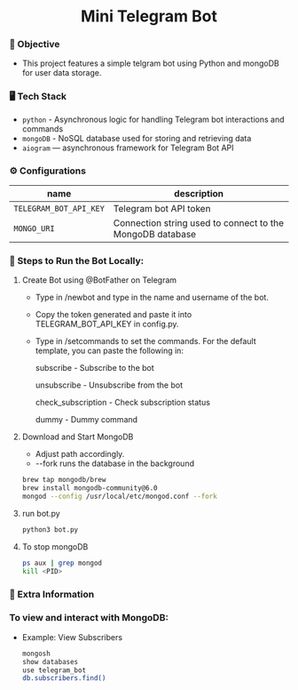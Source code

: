 <h1 align="center">Mini Telegram Bot</h1>

### 📍 Objective
- This project features a simple telgram bot using Python and mongoDB for user data storage.

### 🖥 Tech Stack
-   `python` - Asynchronous logic for handling Telegram bot interactions and commands
-   `mongoDB` - NoSQL database used for storing and retrieving data
-   `aiogram` — asynchronous framework for Telegram Bot API

### ⚙ Configurations
| name                     | description                                                                                 |
| ------------------------ | ------------------------------------------------------------------------------------------- |
| `TELEGRAM_BOT_API_KEY`   | Telegram bot API token                                                                      |
| `MONGO_URI`              | Connection string used to connect to the MongoDB database                                   |

### 🚀 Steps to Run the Bot Locally:

1. Create Bot using @BotFather on Telegram
    - Type in /newbot and type in the name and username of the bot.
    - Copy the token generated and paste it into TELEGRAM_BOT_API_KEY in config.py.
    - Type in /setcommands to set the commands. For the default template, you can paste the following in:
        
        subscribe - Subscribe to the bot

        unsubscribe - Unsubscribe from the bot

        check_subscription - Check subscription status

        dummy - Dummy command

2. Download and Start MongoDB
    - Adjust path accordingly. 
    - --fork runs the database in the background
    ```bash
    brew tap mongodb/brew
    brew install mongodb-community@6.0
    mongod --config /usr/local/etc/mongod.conf --fork
    ```

3. run bot.py
    ```bash
    python3 bot.py
    ```

4. To stop mongoDB
    ```bash
    ps aux | grep mongod
    kill <PID>
    ``` 



### 📝 Extra Information

### To view and interact with MongoDB:
- Example: View Subscribers 
    ```bash
    mongosh
    show databases
    use telegram_bot
    db.subscribers.find()
    ```